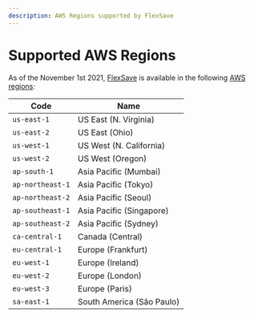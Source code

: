 ```yaml
---
description: AWS Regions supported by FlexSave
---
```


# Supported AWS Regions

As of the November 1st 2021, [FlexSave](overview.md) is available in the following [AWS regions](https://docs.aws.amazon.com/AWSEC2/latest/UserGuide/using-regions-availability-zones.html#concepts-available-regions):

| Code             | Name                      |
| ---------------- | ------------------------- |
| `us-east-1`      | US East (N. Virginia)     |
| `us-east-2`      | US East (Ohio)            |
| `us-west-1`      | US West (N. California)   |
| `us-west-2`      | US West (Oregon)          |
| `ap-south-1`     | Asia Pacific (Mumbai)     |
| `ap-northeast-1` | Asia Pacific (Tokyo)      |
| `ap-northeast-2` | Asia Pacific (Seoul)      |
| `ap-southeast-1` | Asia Pacific (Singapore)  |
| `ap-southeast-2` | Asia Pacific (Sydney)     |
| `ca-central-1`   | Canada (Central)          |
| `eu-central-1`   | Europe (Frankfurt)        |
| `eu-west-1`      | Europe (Ireland)          |
| `eu-west-2`      | Europe (London)           |
| `eu-west-3`      | Europe (Paris)            |
| `sa-east-1`      | South America (São Paulo) |
